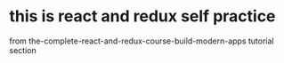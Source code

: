 # this is react and redux self practice

from the-complete-react-and-redux-course-build-modern-apps tutorial section
